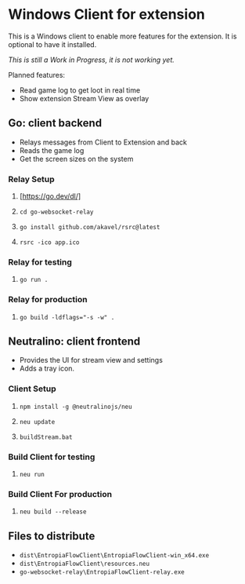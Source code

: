# Windows Client for extension

This is a Windows client to enable more features for the extension. It is optional to have it installed.

_This is still a Work in Progress, it is not working yet._

Planned features:

- Read game log to get loot in real time
- Show extension Stream View as overlay

## Go: client backend

- Relays messages from Client to Extension and back
- Reads the game log
- Get the screen sizes on the system

### Relay Setup

1. [https://go.dev/dl/]

1. `cd go-websocket-relay`

1. `go install github.com/akavel/rsrc@latest`

1. `rsrc -ico app.ico`

### Relay for testing

1. `go run .`

### Relay for production

1. `go build -ldflags="-s -w" .`

## Neutralino: client frontend

- Provides the UI for stream view and settings
- Adds a tray icon.

### Client Setup

1. `npm install -g @neutralinojs/neu`

1. `neu update`

1. `buildStream.bat`

### Build Client for testing

1. `neu run`

### Build Client For production

1. `neu build --release`

## Files to distribute

- `dist\EntropiaFlowClient\EntropiaFlowClient-win_x64.exe`
- `dist\EntropiaFlowClient\resources.neu`
- `go-websocket-relay\EntropiaFlowClient-relay.exe`
